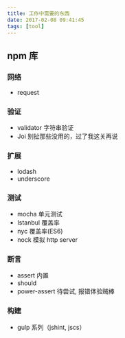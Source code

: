 ```yaml
---
title: 工作中需要的东西
date: 2017-02-08 09:41:45
tags: [tool]
---
```


## npm 库

### 网络

- request

### 验证

- validator 字符串验证
- Joi 别扯那些没用的，过了我这关再说

### 扩展

- lodash
- underscore

### 测试

- mocha 单元测试
- Istanbul 覆盖率
- nyc 覆盖率(ES6)
- nock 模拟 http server

### 断言

- assert 内置
- should
- power-assert 待尝试, 报错体验贼棒

### 构建

- gulp 系列（jshint, jscs）

